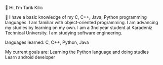 👋 Hi, I’m Tarik Kilic 

👀
I have a basic knowledge of my C, C++, Java, Python programming languages. I am familiar with object-oriented programming. I am advancing my studies by learning on my own. I am a 3nd year student at Karadeniz Technical University. I am studying software engineering.

languages learned: C, C++, Python, Java

My current goals are:
  Learning the Python language and doing studies
  Learn android developer
  
<!---
TarikKilic248/TarikKilic248 is a ✨ special ✨ repository because its `README.md` (this file) appears on your GitHub profile.
You can click the Preview link to take a look at your changes.
--->
